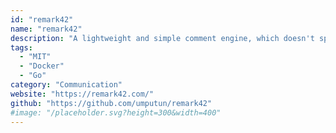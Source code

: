 ```yaml
---
id: "remark42"
name: "remark42"
description: "A lightweight and simple comment engine, which doesn't spy on users. It can be embedded into blogs, articles or any other place where readers add comments."
tags:
  - "MIT"
  - "Docker"
  - "Go"
category: "Communication"
website: "https://remark42.com/"
github: "https://github.com/umputun/remark42"
#image: "/placeholder.svg?height=300&width=400"
---
```



